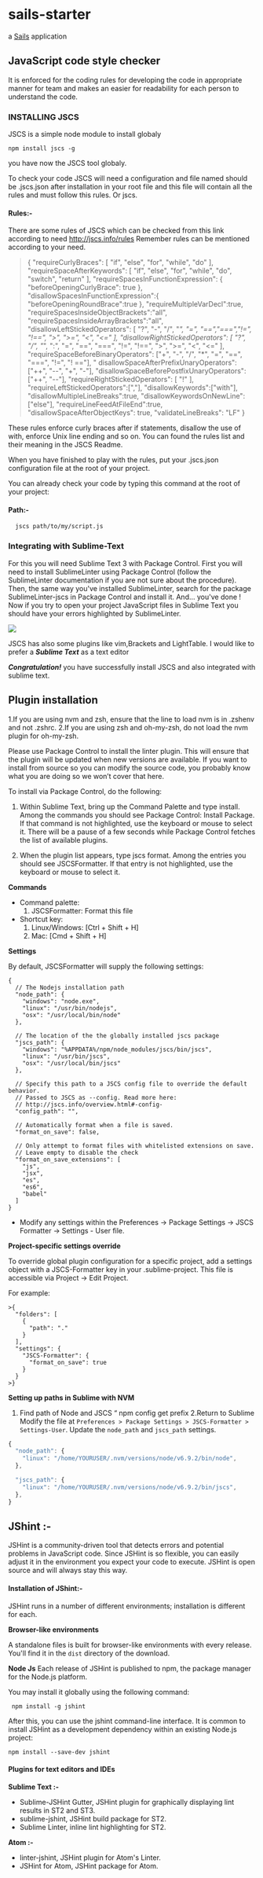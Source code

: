 # sails-starter

a [Sails](http://sailsjs.org) application
## JavaScript code style checker

It is enforced for the coding rules for developing the  code in appropriate manner for team and makes an easier for readability for each person to understand the code.

### INSTALLING JSCS

JSCS is a simple node module to install globaly

    npm install jscs -g

you have now the JSCS tool globaly.

To check your code JSCS will need a configuration and file named should be .jscs.json after installation in your root file and this file will contain all the rules and must follow this rules.
                        Or
jscs.

#### Rules:-

There are some rules of JSCS which can be checked from this link according to need http://jscs.info/rules 
Remember rules can be mentioned according to your need.
>{ 
	"requireCurlyBraces": [ "if", "else", "for", "while", "do" ], 
	"requireSpaceAfterKeywords": [ "if", "else", "for", "while", "do", "switch", "return" ], 	"requireSpacesInFunctionExpression": { 
	"beforeOpeningCurlyBrace": true 
}, 
	"disallowSpacesInFunctionExpression":{ 
	"beforeOpeningRoundBrace":true 
	}, 
	"requireMultipleVarDecl":true, 
	"requireSpacesInsideObjectBrackets":"all",
	"requireSpacesInsideArrayBrackets":"all",
	"disallowLeftStickedOperators": [ "?", "-", "/", "*", "=", "==","===","!=", "!==", ">", ">=", "<", "<=" ], 
	"disallowRightStickedOperators": [ "?", "/", "*", ":", "=", "==", "===", "!=", "!==", ">", ">=", "<", "<=" ], 
	"requireSpaceBeforeBinaryOperators": ["+", "-", "/", "*", "=", "==", "===", "!=", "!	=="], "
	disallowSpaceAfterPrefixUnaryOperators": ["++", "--", "+", "-"], 	"disallowSpaceBeforePostfixUnaryOperators": ["++", "--"], 	"requireRightStickedOperators": [ "!" ], 
	"requireLeftStickedOperators":[","],
	"disallowKeywords":["with"],
	"disallowMultipleLineBreaks":true,
	"disallowKeywordsOnNewLine":["else"],
	"requireLineFeedAtFileEnd":true, 
	"disallowSpaceAfterObjectKeys": true,
	 "validateLineBreaks": "LF" 
}

These rules enforce curly braces after if statements, disallow the use of with, enforce Unix line ending and so on. You can found the rules list and their meaning in the JSCS Readme.

When you have finished to play with the rules, put your .jscs.json configuration file at the root of your project.

You can already check your code by typing this command at the root of your project:
#### Path:-
      jscs path/to/my/script.js



### **Integrating with Sublime-Text**
For this you will need Sublime Text 3 with Package Control.
First you will need to install SublimeLinter using Package Control (follow the SublimeLinter documentation if you are not sure about the procedure).
Then, the same way you've installed SublimeLinter, search for the package SublimeLinter-jscs in Package Control and install it.
And... you've done ! Now if you try to open your project JavaScript files in Sublime Text you should have your errors highlighted by SublimeLinter.

 ![](https://files.slack.com/files-pri/T0259MXT3-F3Z6CD7L1/eg.png)
 
 JSCS has also some plugins like vim,Brackets and LightTable. I would like to prefer a ***Sublime Text*** as a text editor


***Congratulation!*** you have successfully install JSCS and also integrated with sublime text.


## Plugin installation
1.If you are using nvm and zsh, ensure that the line to load nvm is in .zshenv and not .zshrc.
2.If you are using zsh and oh-my-zsh, do not load the nvm plugin for oh-my-zsh.



Please use Package Control to install the linter plugin. This will ensure that the plugin will be updated when new versions are available. If you want to install from source so you can modify the source code, you probably know what you are doing so we won’t cover that here.

To install via Package Control, do the following:

1. Within Sublime Text, bring up the Command Palette and type install. Among the commands you should see Package Control: Install Package. If that command is not highlighted, use the keyboard or mouse to select it. There will be a pause of a few seconds while Package Control fetches the list of available plugins.

2. When the plugin list appears, type jscs format. Among the entries you should see JSCSFormatter. If that entry is not highlighted, use the keyboard or mouse to select it.


**Commands**
* Command palette:
    1. JSCSFormatter: Format this file
* Shortcut key:
    1. Linux/Windows: [Ctrl + Shift + H]
    2. Mac: [Cmd + Shift + H]

**Settings**

By default, JSCSFormatter will supply the following settings:
```
{
  // The Nodejs installation path
  "node_path": {
    "windows": "node.exe",
    "linux": "/usr/bin/nodejs",
    "osx": "/usr/local/bin/node"
  },

  // The location of the the globally installed jscs package
  "jscs_path": {
    "windows": "%APPDATA%/npm/node_modules/jscs/bin/jscs",
    "linux": "/usr/bin/jscs",
    "osx": "/usr/local/bin/jscs"
  },

  // Specify this path to a JSCS config file to override the default behavior.
  // Passed to JSCS as --config. Read more here:
  // http://jscs.info/overview.html#-config-
  "config_path": "",

  // Automatically format when a file is saved.
  "format_on_save": false,

  // Only attempt to format files with whitelisted extensions on save.
  // Leave empty to disable the check
  "format_on_save_extensions": [
    "js",
    "jsx",
    "es",
    "es6",
    "babel"
  ]
}
```
* Modify any settings within the Preferences -> Package Settings -> JSCS Formatter -> Settings - User file.

**Project-specific settings override**

To override global plugin configuration for a specific project, add a settings object with a JSCS-Formatter key in your .sublime-project. This file is accessible via Project -> Edit Project.

For example:
```
>{
  "folders": [
    {
      "path": "."
    }
  ],
  "settings": {
    "JSCS-Formatter": {
      "format_on_save": true
    }
  }
>}
```

**Setting up paths in Sublime with NVM**

1. Find path of Node and JSCS “ npm config get prefix
2.Return to Sublime
Modify the file at `Preferences > Package Settings > JSCS-Formatter > Settings-User`.
Update the `node_path` and `jscs_path` settings.

```javascript
{
  "node_path": {
    "linux": "/home/YOURUSER/.nvm/versions/node/v6.9.2/bin/node",
  },

  "jscs_path": {
    "linux": "/home/YOURUSER/.nvm/versions/node/v6.9.2/bin/jscs",
  },
}
```
## JShint :-

JSHint is a community-driven tool that detects errors and potential problems in JavaScript code. Since JSHint is so flexible, you can easily adjust it in the environment you expect your code to execute. JSHint is open source and will always stay this way.


#### Installation of JShint:-

JSHint runs in a number of different environments; installation is different for each.

**Browser-like environments**

A standalone files is built for browser-like environments with every release. You'll find it in the `dist` directory of the download.

**Node Js**
Each release of JSHint is published to npm, the package manager for the Node.js platform.

You may install it globally using the following command:

     npm install -g jshint
     
After this, you can use the jshint command-line interface.
It is common to install JSHint as a development dependency within an existing Node.js project:
        
    npm install --save-dev jshint

#### Plugins for text editors and IDEs

**Sublime Text :-**

* Sublime-JSHint Gutter, JSHint plugin for graphically displaying lint results in ST2 and ST3.
* sublime-jshint, JSHint build package for ST2.
* Sublime Linter, inline lint highlighting for ST2.

**Atom :-**
* linter-jshint, JSHint plugin for Atom's Linter.
* JSHint for Atom, JSHint package for Atom.




